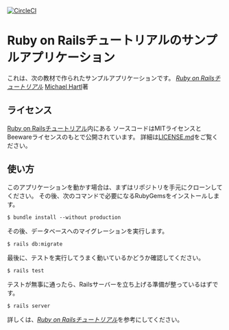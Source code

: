 [![CircleCI](https://circleci.com/gh/tunepolo/railstutorial.svg?style=svg)](https://circleci.com/gh/tunepolo/railstutorial)

# Ruby on Railsチュートリアルのサンプルアプリケーション

これは、次の教材で作られたサンプルアプリケーションです。
[*Ruby on Railsチュートリアル*](https://railstutorial.jp/)
[Michael Hartl](http://www.michaelhartl.com/)著

## ライセンス

[Ruby on Railsチュートリアル](https://railstutorial.jp/)内にある
ソースコードはMITライセンスとBeewareライセンスのもとで公開されています。
詳細は[LICENSE.md](LICENSE.md)をご覧ください。

## 使い方

このアプリケーションを動かす場合は、まずはリポジトリを手元にクローンしてください。
その後、次のコマンドで必要になるRubyGemsをインストールします。

```
$ bundle install --without production
```

その後、データベースへのマイグレーションを実行します。

```
$ rails db:migrate
```

最後に、テストを実行してうまく動いているかどうか確認してください。

```
$ rails test
```

テストが無事に通ったら、Railsサーバーを立ち上げる準備が整っているはずです。

```
$ rails server
```

詳しくは、[*Ruby on Railsチュートリアル*](https://railstutorial.jp/)を参考にしてください。

